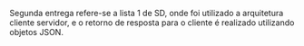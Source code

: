 Segunda entrega refere-se a lista 1 de SD, onde foi utilizado a arquitetura cliente servidor, e o retorno de resposta para o cliente é realizado utilizando objetos JSON.
